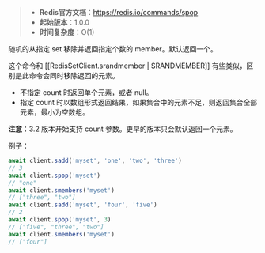 > - **Redis官方文档**：https://redis.io/commands/spop
> - **起始版本**：1.0.0
> - **时间复杂度**：O(1)

随机的从指定 set 移除并返回指定个数的 member。默认返回一个。

这个命令和 [[RedisSetClient.srandmember | SRANDMEMBER]] 有些类似，区别是此命令会同时移除返回的元素。

- 不指定 count 时返回单个元素，或者 null。
- 指定 count 时以数组形式返回结果，如果集合中的元素不足，则返回集合全部元素，最小为空数组。

**注意**：3.2 版本开始支持 count 参数。更早的版本只会默认返回一个元素。

例子：

```typescript
await client.sadd('myset', 'one', 'two', 'three')
// 3
await client.spop('myset')
// "one"
await client.smembers('myset')
// ["three", "two"]
await client.sadd('myset', 'four', 'five')
// 2
await client.spop('myset', 3)
// ["five", "three", "two"]
await client.smembers('myset')
// ["four"]
```
